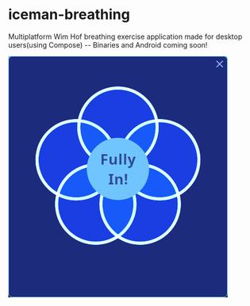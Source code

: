 # iceman-breathing
Multiplatform Wim Hof breathing exercise application made for desktop users(using Compose) -- Binaries and Android coming soon!

![Screenshot](screenshots/iceman_full.png)
